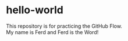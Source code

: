 # hello-world
This repository is for practicing the GitHub Flow.  
My name is Ferd and Ferd is the Word!  
